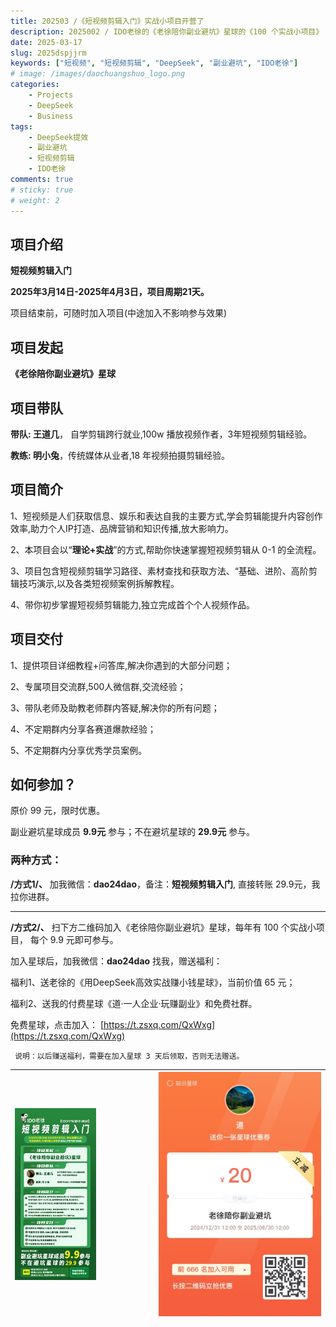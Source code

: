 ```yaml
---
title: 202503 /《短视频剪辑入门》实战小项目开营了
description: 2025002 / IDO老徐的《老徐陪你副业避坑》星球的《100 个实战小项目》
date: 2025-03-17
slug: 2025dspjjrm
keywords: ["短视频", "短视频剪辑", "DeepSeek", "副业避坑", "IDO老徐"]
# image: /images/daochuangshuo_logo.png
categories:
    - Projects
    - DeepSeek
    - Business
tags:
    - DeepSeek提效
    - 副业避坑
    - 短视频剪辑
    - IDO老徐
comments: true
# sticky: true
# weight: 2
---
```



## 项目介绍
**短视频剪辑入门**

**2025年3月14日-2025年4月3日，项目周期21天。**

项目结束前，可随时加入项目(中途加入不影响参与效果)

## 项目发起 
**《老徐陪你副业避坑》星球**
## 项目带队
**带队: 王道几**， 自学剪辑跨行就业,100w 播放视频作者，3年短视频剪辑经验。

**教练: 明小兔**，传统媒体从业者,18 年视频拍摄剪辑经验。

## 项目简介
1、短视频是人们获取信息、娱乐和表达自我的主要方式,学会剪辑能提升内容创作效率,助力个人IP打造、品牌营销和知识传播,放大影响力。

2、本项目会以“**理论+实战**”的方式,帮助你快速掌握短视频剪辑从 0-1 的全流程。

3、项目包含短视频剪辑学习路径、素材查找和获取方法、“基础、进阶、高阶剪辑技巧演示,以及各类短视频案例拆解教程。

4、带你初步掌握短视频剪辑能力,独立完成首个个人视频作品。

## 项目交付
1、提供项目详细教程+问答库,解决你遇到的大部分问题；

2、专属项目交流群,500人微信群,交流经验；

3、带队老师及助教老师群内答疑,解决你的所有问题；

4、不定期群内分享各赛道爆款经验；

5、不定期群内分享优秀学员案例。

## 如何参加？
原价 99 元，限时优惠。

副业避坑星球成员 **9.9元** 参与；不在避坑星球的 **29.9元** 参与。

### 两种方式：

**/方式1/、** 加我微信：**dao24dao**，备注：**短视频剪辑入门**, 直接转账 29.9元，我拉你进群。

--- 

**/方式2/、** 扫下方二维码加入《老徐陪你副业避坑》星球，每年有 100 个实战小项目， 每个 9.9 元即可参与。

加入星球后，加我微信：**dao24dao** 找我，赠送福利：

福利1、送老徐的《用DeepSeek高效实战赚小钱星球》，当前价值 65 元；

福利2、送我的付费星球《道·一人企业·玩赚副业》和免费社群。

免费星球，点击加入： [https://t.zsxq.com/QxWxg](https://t.zsxq.com/QxWxg)

` 说明：以后赚送福利，需要在加入星球 3 天后领取，否则无法赠送。`

|<div style="width:60%">![](dsp.jpeg)</div>|![](yhq.jpeg)|
|---|---|
